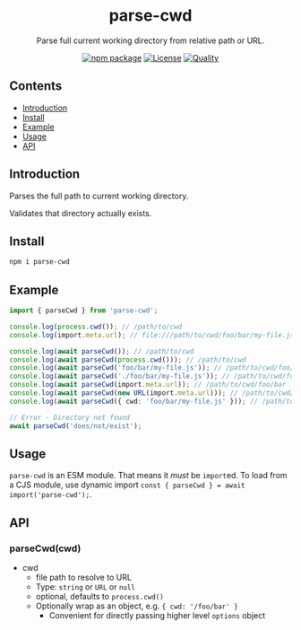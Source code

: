 <div style="text-align:center">

<h1>parse-cwd</h1>
<p>Parse full current working directory from relative path or URL.</p>

[![npm package](https://badge.fury.io/js/parse-cwd.svg)](https://www.npmjs.com/package/parse-cwd)
[![License](https://img.shields.io/npm/l/parse-cwd.svg)](https://github.com/JacobLey/jacobley/blob/main/common/config/publish/LICENSE)
[![Quality](https://img.shields.io/npms-io/quality-score/parse-cwd.svg)](https://www.npmjs.com/package/parse-cwd)

</div>

## Contents
- [Introduction](#introduction)
- [Install](#install)
- [Example](#example)
- [Usage](#usage)
- [API](#api)

<a name="Introduction"></a>
## Introduction

Parses the full path to current working directory.

Validates that directory actually exists.

<a name="Install"></a>
## Install

```sh
npm i parse-cwd
```

<a name="Example"></a>
## Example

```ts
import { parseCwd } from 'parse-cwd';

console.log(process.cwd()); // /path/to/cwd
console.log(import.meta.url); // file:///path/to/cwd/foo/bar/my-file.js

console.log(await parseCwd()); // /path/to/cwd
console.log(await parseCwd(process.cwd())); // /path/to/cwd
console.log(await parseCwd('foo/bar/my-file.js')); // /path/to/cwd/foo/bar
console.log(await parseCwd('./foo/bar/my-file.js')); // /path/to/cwd/foo/bar
console.log(await parseCwd(import.meta.url)); // /path/to/cwd/foo/bar
console.log(await parseCwd(new URL(import.meta.url))); // /path/to/cwd/foo/bar
console.log(await parseCwd({ cwd: 'foo/bar/my-file.js' })); // /path/to/cwd/foo/bar

// Error - Directory not found
await parseCwd('does/not/exist');
```

<a name="usage"></a>
## Usage

`parse-cwd` is an ESM module. That means it _must_ be `import`ed. To load from a CJS module, use dynamic import `const { parseCwd } = await import('parse-cwd');`.

<a name="api"></a>
## API

### parseCwd(cwd)

* cwd
  * file path to resolve to URL
  * Type: `string` or `URL` or `null`
  * optional, defaults to `process.cwd()`
  * Optionally wrap as an object, e.g. `{ cwd: '/foo/bar' }`
    * Convenient for directly passing higher level `options` object
